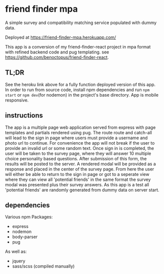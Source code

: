 # friend finder mpa

A simple survey and compatibility matching service populated with dummy data.

Deployed at https://friend-finder-mpa.herokuapp.com/

This app is a conversion of my friend-finder-react project in mpa format with refined backend code and pug templating. see https://github.com/benoctopus/friend-finder-react.

## TL;DR

See the heroku link above for a fully function deployed version of this app. In order to run from source code, install npm dependencies and run `npm start` or `npm dev`(for nodemon) in the project's base directory. App is mobile responsive.

## instructions 

The app is a multiple page web application served from express with page templates and partials rendered using pug. The route route and catch-all will lead to the sign in page where users must provide a username and photo url to continue. For convenience the app will not break if the user to provide an invalid url or some random text. Once sign in is completed, the user will be taken to the survey page, where they will answer 10 multiple choice personality based questions. After submission of this form, the results will be posted to the server. A rendered modal will be provided as a response and placed in the center of the survey page. From here the user will either be able to return to the sign in page or got to a seperate view where they can view all 'potential friends' in the same format the survey modal was presented plus their survey answers. As this app is a test all 'potential friends' are randomly generated from dummy data on server start.

## dependencies

Various npm Packages:
- express
- nodemon
- body-parser
- pug

As well as:
- jquery
- sass/scss (compiled manually)
    
